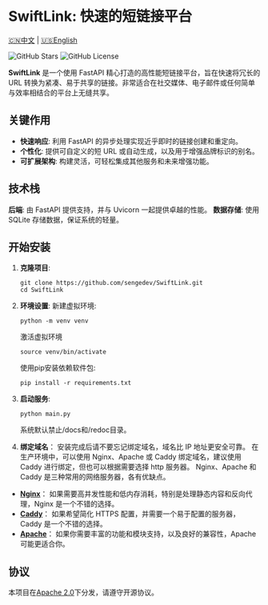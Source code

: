 # SwiftLink: 快速的短链接平台

[🇨🇳中文](README.md) | [🇺🇸English](README-en.md)

![GitHub Stars](https://img.shields.io/github/stars/sengedev/SwiftLink?style=social)
![GitHub License](https://img.shields.io/github/license/sengedev/SwiftLink)

**SwiftLink** 是一个使用 FastAPI 精心打造的高性能短链接平台，旨在快速将冗长的 URL 转换为紧凑、易于共享的链接。非常适合在社交媒体、电子邮件或任何简单与效率相结合的平台上无缝共享。

## 关键作用

- **快速响应**: 利用 FastAPI 的异步处理实现近乎即时的链接创建和重定向。
- **个性化**: 提供可自定义的短 URL 或自动生成，以及用于增强品牌标识的别名。
- **可扩展架构**: 构建灵活，可轻松集成其他服务和未来增强功能。

## 技术栈

**后端**: 由 FastAPI 提供支持，并与 Uvicorn 一起提供卓越的性能。
**数据存储**: 使用 SQLite 存储数据，保证系统的轻量。

## 开始安装

1. **克隆项目**:
   ```
   git clone https://github.com/sengedev/SwiftLink.git
   cd SwiftLink
   ```
2. **环境设置**:
   新建虚拟环境:
   ```
   python -m venv venv
   ```
   激活虚拟环境
   ```
   source venv/bin/activate
   ```
   使用pip安装依赖软件包:
   ```
   pip install -r requirements.txt
   ```
4. **启动服务**:
   ```
   python main.py
   ```
   系统默认禁止/docs和/redoc目录。

5. **绑定域名**：
   安装完成后请不要忘记绑定域名，域名比 IP 地址更安全可靠。
   在生产环境中，可以使用 Nginx、Apache 或 Caddy 绑定域名，建议使用 Caddy 进行绑定，但也可以根据需要选择 http 服务器。
   Nginx、Apache 和 Caddy 是三种常用的网络服务器，各有优缺点。
- **[Nginx](https://nginx.org/)**： 如果需要高并发性能和低内存消耗，特别是处理静态内容和反向代理，Nginx 是一个不错的选择。
- **[Caddy](https://caddyserver.com/)**： 如果希望简化 HTTPS 配置，并需要一个易于配置的服务器，Caddy 是一个不错的选择。
- **[Apache](https://httpd.apache.org/)**： 如果你需要丰富的功能和模块支持，以及良好的兼容性，Apache 可能更适合你。
   
## 协议
本项目在[Apache 2.0](LICENSE)下分发，请遵守开源协议。
